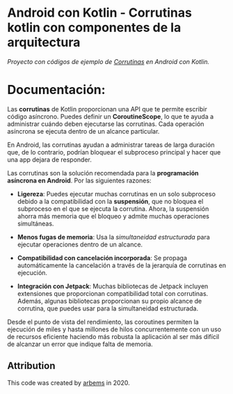 # Android con Kotlin - Corrutinas kotlin con componentes de la arquitectura

*Proyecto con códigos de ejemplo de [Corrutinas]() en Android con Kotlin.*

# Documentación:

Las **corrutinas** de Kotlin proporcionan una API que te permite escribir código asíncrono. 
Puedes definir un **CoroutineScope**, lo que te ayuda a administrar cuándo deben ejecutarse las corrutinas. 
Cada operación asíncrona se ejecuta dentro de un alcance particular.

En Android, las corrutinas ayudan a administrar tareas de larga duración que, de lo contrario, podrían bloquear el subproceso principal y hacer que una app dejara de responder.

Las corrutinas son la solución recomendada para la **programación asíncrona en Android**. Por las siguientes razones:

* **Ligereza**: Puedes ejecutar muchas corrutinas en un solo subproceso debido a la compatibilidad con la **suspensión**, que no bloquea el subproceso en el que se ejecuta la corrutina. Ahora, la suspensión ahorra más memoria que el bloqueo y admite muchas operaciones simultáneas.

* **Menos fugas de memoria**: Usa la *simultaneidad estructurada* para ejecutar operaciones dentro de un alcance.

* **Compatibilidad con cancelación incorporada**: Se propaga automáticamente la cancelación a través de la jerarquía de corrutinas en ejecución.

* **Integración con Jetpack**: Muchas bibliotecas de Jetpack incluyen extensiones que proporcionan compatibilidad total con corrutinas. Además, algunas bibliotecas proporcionan su propio alcance de corrutina, que puedes usar para la simultaneidad estructurada.

Desde el punto de vista del rendimiento, las coroutines permiten la ejecución de miles y hasta millones de hilos concurrentemente con un uso de recursos eficiente haciendo más robusta la aplicación al ser más difícil de alcanzar un error que indique falta de memoria.



## Attribution

This code was created by [arbems](https://github.com/arbems) in 2020.
